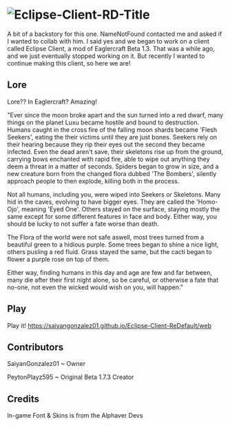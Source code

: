 # ![Eclipse-Client-RD-Title](https://github.com/user-attachments/assets/bc9c7514-47d7-4e99-9545-79b5266f7452)

A bit of a backstory for this one. NameNotFound contacted me and asked if I wanted to collab with him. I said yes and we began to work on a client called Eclipse Client, a mod of Eaglercraft Beta 1.3. That was a while ago, and we just eventually stopped working on it. But recently I wanted to continue making this client, so here we are!

## Lore

Lore?? In Eaglercraft? Amazing!

"Ever since the moon broke apart and the sun turned into a red dwarf, many things on the planet Luxu became hostile and bound to destruction. Humans caught in the cross fire of the falling moon shards became 'Flesh Seekers', eating the their victims until they are just bones. Seekers rely on their hearing because they rip their eyes out the second they became infected. Even the dead aren't save, their skeletons rise up from the ground, carrying bows enchanted with rapid fire, able to wipe out anything they deem a threat in a matter of seconds. Spiders began to grow in size, and a new creature born from the changed flora dubbed 'The Bombers', silently approach people to then explode, killing both in the process.

Not all humans, including you, were wiped into Seekers or Skeletons. Many hid in the caves, evolving to have bigger eyes. They are called the 'Homo-Ojo', meaning 'Eyed One'. Others stayed on the surface, staying mostly the same except for some different features in face and body. Either way, you should be lucky to not suffer a fate worse than death.

The Flora of the world were not safe aswell, most trees turned from a beautiful green to a hidious purple. Some trees began to shine a nice light, others pusling a red fluid. Grass stayed the same, but the cacti began to flower a purple rose on top of them.

Either way, finding humans in this day and age are few and far between, many die after their first night alone, so be careful, or otherwise a fate that no-one, not even the wicked would wish on you, will happen."

## Play
Play it! https://saiyangonzalez01.github.io/Eclipse-Client-ReDefault/web

## Contributors

SaiyanGonzalez01 ~ Owner

PeytonPlayz595 ~ Original Beta 1.7.3 Creator

## Credits

In-game Font & Skins is from the Alphaver Devs
